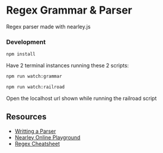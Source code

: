 # Regex Grammar & Parser

Regex parser made with nearley.js

### Development

```bash
npm install
```
Have 2 terminal instances running these 2 scripts:

```bash
npm run watch:grammar
```
```bash
npm run watch:railroad
```

Open the localhost url shown while running the railroad script

## Resources

- [Writting a Parser](https://nearley.js.org/docs/grammar)
- [Nearley Online Playground](https://omrelli.ug/nearley-playground/)
- [Regex Cheatsheet](https://www.rexegg.com/regex-quickstart.html#chars)
